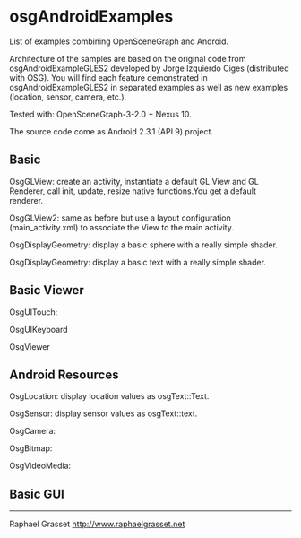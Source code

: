 osgAndroidExamples
==================

List of examples combining OpenSceneGraph and Android. 

Architecture of the samples are based on the original code from osgAndroidExampleGLES2 developed by Jorge Izquierdo Ciges (distributed with OSG). You will find each feature demonstrated in osgAndroidExampleGLES2 in separated examples as well as new examples (location, sensor, camera, etc.).


Tested with: OpenSceneGraph-3-2.0 + Nexus 10.

The source code come as Android 2.3.1 (API 9) project.

Basic
-----
OsgGLView: create an activity, instantiate a default GL View and GL Renderer, call init, update, resize native functions.You get a default renderer.

OsgGLView2: same as before but use a layout configuration (main_activity.xml) to associate the View to the main activity.

OsgDisplayGeometry: display a basic sphere with a really simple shader.

OsgDisplayGeometry: display a basic text with a really simple shader.

Basic Viewer
------------
OsgUITouch:

OsgUIKeyboard

OsgViewer

Android Resources
-----------------
OsgLocation: display location values as osgText::Text.

OsgSensor: display sensor values as osgText::text.

OsgCamera:

OsgBitmap:

OsgVideoMedia:


Basic GUI
---------


-------------------------------------
Raphael Grasset
http://www.raphaelgrasset.net
